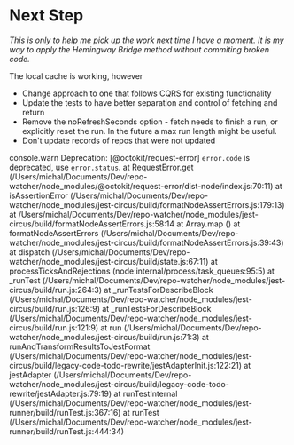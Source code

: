 # Next Step

_This is only to help me pick up the work next time I have a moment._
_It is my way to apply the Hemingway Bridge method without commiting broken code._

The local cache is working, however

- Change approach to one that follows CQRS for existing functionality
- Update the tests to have better separation and control of fetching and return
- Remove the noRefreshSeconds option - fetch needs to finish a run, or explicitly reset the run. In the future a max run length might be useful.
- Don't update records of repos that were not updated

console.warn
Deprecation: [@octokit/request-error] `error.code` is deprecated, use `error.status`.
at RequestError.get (/Users/michal/Documents/Dev/repo-watcher/node_modules/@octokit/request-error/dist-node/index.js:70:11)
at isAssertionError (/Users/michal/Documents/Dev/repo-watcher/node_modules/jest-circus/build/formatNodeAssertErrors.js:179:13)
at /Users/michal/Documents/Dev/repo-watcher/node_modules/jest-circus/build/formatNodeAssertErrors.js:58:14
at Array.map (<anonymous>)
at formatNodeAssertErrors (/Users/michal/Documents/Dev/repo-watcher/node_modules/jest-circus/build/formatNodeAssertErrors.js:39:43)
at dispatch (/Users/michal/Documents/Dev/repo-watcher/node_modules/jest-circus/build/state.js:67:11)
at processTicksAndRejections (node:internal/process/task_queues:95:5)
at \_runTest (/Users/michal/Documents/Dev/repo-watcher/node_modules/jest-circus/build/run.js:264:3)
at \_runTestsForDescribeBlock (/Users/michal/Documents/Dev/repo-watcher/node_modules/jest-circus/build/run.js:126:9)
at \_runTestsForDescribeBlock (/Users/michal/Documents/Dev/repo-watcher/node_modules/jest-circus/build/run.js:121:9)
at run (/Users/michal/Documents/Dev/repo-watcher/node_modules/jest-circus/build/run.js:71:3)
at runAndTransformResultsToJestFormat (/Users/michal/Documents/Dev/repo-watcher/node_modules/jest-circus/build/legacy-code-todo-rewrite/jestAdapterInit.js:122:21)
at jestAdapter (/Users/michal/Documents/Dev/repo-watcher/node_modules/jest-circus/build/legacy-code-todo-rewrite/jestAdapter.js:79:19)
at runTestInternal (/Users/michal/Documents/Dev/repo-watcher/node_modules/jest-runner/build/runTest.js:367:16)
at runTest (/Users/michal/Documents/Dev/repo-watcher/node_modules/jest-runner/build/runTest.js:444:34)

